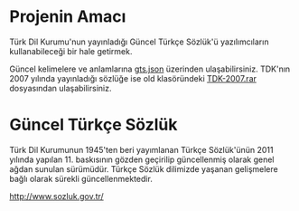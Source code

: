 # Projenin Amacı
Türk Dil Kurumu'nun yayınladığı Güncel Türkçe Sözlük'ü yazılımcıların kullanabileceği bir hale getirmek.

Güncel kelimelere ve anlamlarına [gts.json](gts.json) üzerinden ulaşabilirsiniz. TDK'nın 2007 yılında yayınladığı sözlüğe ise old klasöründeki [TDK-2007.rar](data/TDK-2007.rar) dosyasından ulaşabilirsiniz.

# Güncel Türkçe Sözlük
Türk Dil Kurumunun 1945'ten beri yayımlanan Türkçe Sözlük'ünün 2011 yılında yapılan 11. baskısının gözden geçirilip güncellenmiş olarak genel ağdan sunulan sürümüdür. Türkçe Sözlük dilimizde yaşanan gelişmelere bağlı olarak sürekli güncellenmektedir.

http://www.sozluk.gov.tr/

